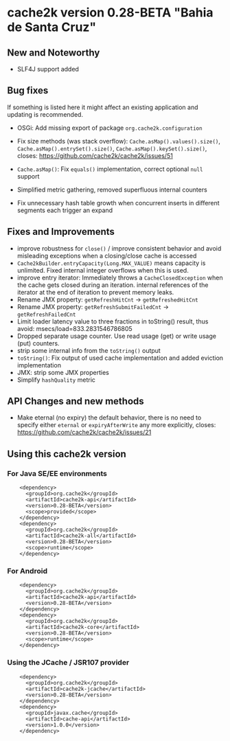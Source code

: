# cache2k version 0.28-BETA "Bahia de Santa Cruz"

## New and Noteworthy

- SLF4J support added

## Bug fixes

If something is listed here it might affect an existing application and updating is recommended.

- OSGi: Add missing export of package `org.cache2k.configuration`
- Fix size methods (was stack overflow): `Cache.asMap().values().size()`, `Cache.asMap().entrySet().size()`, `Cache.asMap().keySet().size()`, 
  closes: https://github.com/cache2k/cache2k/issues/51
- `Cache.asMap()`: Fix `equals()` implementation, correct optional `null` support

- Simplified metric gathering, removed superfluous internal counters
- Fix unnecessary hash table growth when concurrent inserts in different segments each trigger an expand

## Fixes and Improvements

- improve robustness for `close()` / improve consistent behavior and avoid misleading exceptions when a closing/close cache is accessed
- `Cache2kBuilder.entryCapacity(Long.MAX_VALUE)` means capacity is unlimited. Fixed internal integer overflows when this is used.
- improve entry iterator: Immediately throws a `CacheClosedException` when the cache gets closed during an iteration.
  internal references of the iterator at the end of iteration to prevent memory leaks.
- Rename JMX property: `getRefreshHitCnt` -> `getRefreshedHitCnt`  
- Rename JMX property: `getRefreshSubmitFailedCnt` -> `getRefreshFailedCnt`  
- Limit loader latency value to three fractions in toString() result, thus avoid: msecs/load=833.2831546786805
- Dropped separate usage counter. Use read usage (get) or write usage (put) counters.
- strip some internal info from the `toString()` output
- `toString()`: Fix output of used cache implementation and added eviction implementation
- JMX: strip some JMX properties
- Simplify `hashQuality` metric
 
## API Changes and new methods

- Make eternal (no expiry) the default behavior, there is no need to specify either `eternal` or `expiryAfterWrite` any 
  more explicitly, closes: https://github.com/cache2k/cache2k/issues/21

## Using this cache2k version

### For Java SE/EE environments

````
    <dependency>
      <groupId>org.cache2k</groupId>
      <artifactId>cache2k-api</artifactId>
      <version>0.28-BETA</version>
      <scope>provided</scope>
    </dependency>
    <dependency>
      <groupId>org.cache2k</groupId>
      <artifactId>cache2k-all</artifactId>
      <version>0.28-BETA</version>
      <scope>runtime</scope>
    </dependency>
````

### For Android

````
    <dependency>
      <groupId>org.cache2k</groupId>
      <artifactId>cache2k-api</artifactId>
      <version>0.28-BETA</version>
    </dependency>
    <dependency>
      <groupId>org.cache2k</groupId>
      <artifactId>cache2k-core</artifactId>
      <version>0.28-BETA</version>
      <scope>runtime</scope>
    </dependency>
````

### Using the JCache / JSR107 provider

````
    <dependency>
      <groupId>org.cache2k</groupId>
      <artifactId>cache2k-jcache</artifactId>
      <version>0.28-BETA</version>
    </dependency>
    <dependency>
      <groupId>javax.cache</groupId>
      <artifactId>cache-api</artifactId>
      <version>1.0.0</version>
    </dependency>
````
